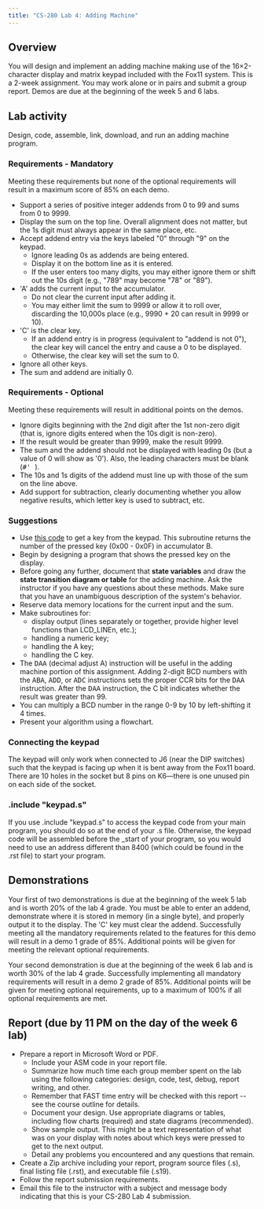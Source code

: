 ```yaml
---
title: "CS-280 Lab 4: Adding Machine"
---
```


## Overview

You will design and implement an adding machine
making use of the 16&times;2-character display and matrix keypad included with
the Fox11 system. This is a 2-week assignment. You may work alone or in pairs
and submit a group report. Demos are due at the beginning of the week 5 and 6 labs.

## Lab activity

Design, code, assemble, link, download, and run an adding
machine program.

### Requirements - Mandatory

Meeting these requirements but none of the optional requirements will result in a maximum score of 85% on each demo.

* Support a series of positive integer addends from 0 to 99 and sums from
    0 to 9999.
* Display the sum on the top line. Overall alignment does not matter, but the 1s digit must always appear in the same place, etc.
* Accept addend entry via the keys labeled &quot;0&quot; through
    &quot;9&quot; on the keypad.
    * Ignore leading 0s as addends are being entered.
    * Display it on the bottom line as it is entered.
    * If the user enters too many digits, you may either ignore them or shift out the 10s digit (e.g., "789" may become "78" or "89").
* 'A' adds the current input to the accumulator.
    * Do not clear the current input after adding it.
    * You may either limit the sum to 9999 or allow it to roll over, discarding the 10,000s place (e.g., 9990 + 20 can result in 9999 or 10).
* 'C' is the clear key.
    * If an addend entry is in progress (equivalent to "addend is not 0"),
        the clear key will cancel the entry and cause a 0 to be displayed.
    * Otherwise, the clear key will set the sum to 0.
* Ignore all other keys.
* The sum and addend are initially 0.

### Requirements - Optional

Meeting these requirements will result in additional points on the demos.

* Ignore digits beginning with the 2nd digit after the 1st
    non-zero digit (that is, ignore digits entered when the 10s
    digit is non-zero).
* If the result would be greater than 9999, make the result 9999.
* The sum and the addend should not be displayed with leading 0s (but a value of 0 will show as '0'). Also, the leading characters must be blank (<kbd>#' </kbd>).
* The 10s and 1s digits of the addend must line up with those of the sum on the line above.
* Add support for subtraction, clearly documenting whether you allow negative results, which letter key is used to subtract, etc.


### Suggestions

* Use <a href="getkey.s">this code</a> to get a key from the keypad. This subroutine returns the
    number of the pressed key (0x00 - 0x0F) in accumulator B.
* Begin by designing a program that shows the pressed key on the
    display.
* Before going any further, document that <strong>state
    variables</strong> and draw the <strong>state transition
    diagram or table</strong> for the adding machine. Ask
    the instructor if you have any questions about these methods.
    Make sure that you have an unambiguous description of the system's
    behavior.
* Reserve data memory locations for the current input and the sum.
* Make subroutines for:
    * display output (lines separately or together, provide higher level functions than LCD\_LINEn, etc.);
    * handling a numeric key;
    * handling the A key;
    * handling the C key.
* The <kbd>DAA</kbd> (decimal adjust A) instruction
    will be useful in the adding machine
    portion of this assignment. Adding 2-digit BCD numbers with the
    <kbd>ABA</kbd>, <kbd>ADD</kbd>, or <kbd>ADC</kbd> instructions
    sets the proper CCR bits for the <kbd>DAA</kbd> instruction.
    After the <kbd>DAA</kbd> instruction, the C bit indicates
    whether the result was greater than 99.
* You can multiply a BCD number in the range 0-9 by 10 by
    left-shifting it 4 times.
* Present your algorithm using a flowchart.

### Connecting the keypad

The keypad will only work when connected to J6 (near the DIP switches) such that the 
keypad is facing up when it is bent away from the Fox11 board. There are 10 holes in the 
socket but 8 pins on K6&mdash;there is one unused pin on each side of the socket.

### .include "keypad.s"

If you use .include "keypad.s" to access the keypad code from your main program, 
you should do so at the end of your .s file. Otherwise, the keypad code will be assembled 
before the \_start of your program, so you would need to use an address different than 8400 
(which could be found in the .rst file) to start your program.

## Demonstrations

Your first of two demonstrations is due at the beginning of the week
5 lab and is worth 20% of the lab 4 grade. You must be able to enter an
addend, demonstrate where it is stored in memory (in a single byte), and
properly output it to the display. The 'C' key must clear the addend.
Successfully meeting all the mandatory requirements related to the
features for this demo will result in a demo 1 grade of 85%. Additional
points will be given for meeting the relevant optional requirements.

Your second demonstration is due at the beginning of the week 6 lab
and is worth 30% of the lab 4 grade. Successfully implementing all
mandatory requirements will result in a demo 2 grade of 85%. Additional
points will be given for meeting optional requirements, up to a maximum
of 100% if all optional requirements are met.

## Report (due by 11 PM on the day of the week 6 lab)

* Prepare a report in Microsoft Word or PDF.
    * Include your ASM code in your report file.
    * Summarize how much time each group member spent on
        the lab using the following categories: design,
        code, test, debug, report writing, and other.
    * Remember that FAST time entry will be checked with this report -- see the course outline for details.
    * Document your design. Use appropriate diagrams or tables,
        including flow charts (required) and state diagrams (recommended).
    * Show sample output. This might be a text representation of what was
        on your display with notes about which keys were pressed to get
        to the next output.
    * Detail any problems you encountered and any questions
        that remain.
* Create a Zip archive including your report,
    program source files (.s),
    final listing file (.rst), and executable file (.s19).
* Follow the report
    submission requirements.
* Email this file to the instructor with a subject and message
    body indicating that this is your CS-280 Lab 4 submission.
